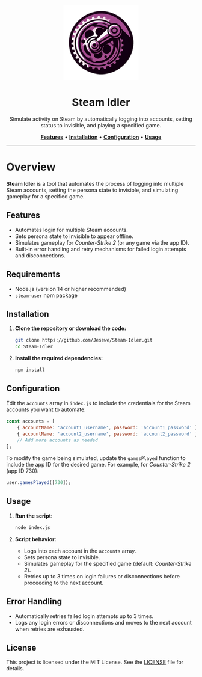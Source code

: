 <div align="center">
   <img src="src/img/icon.png" alt="Steam Idler" width="200" height="200">
   <h1>Steam Idler</h1>
   <p>Simulate activity on Steam by automatically logging into accounts, setting status to invisible, and playing a specified game.</p>
   <a href="#features"><strong>Features</strong></a> •
   <a href="#installation"><strong>Installation</strong></a> •
   <a href="#configuration"><strong>Configuration</strong></a> •
   <a href="#usage"><strong>Usage</strong></a>
</div>

---

# Overview
**Steam Idler** is a tool that automates the process of logging into multiple Steam accounts, setting the persona state to invisible, and simulating gameplay for a specified game.

## Features
- Automates login for multiple Steam accounts.
- Sets persona state to invisible to appear offline.
- Simulates gameplay for *Counter-Strike 2* (or any game via the app ID).
- Built-in error handling and retry mechanisms for failed login attempts and disconnections.

## Requirements
- Node.js (version 14 or higher recommended)
- `steam-user` npm package

## Installation
1. **Clone the repository or download the code:**
   ```bash
   git clone https://github.com/Jesewe/Steam-Idler.git
   cd Steam-Idler
   ```

2. **Install the required dependencies:**
   ```bash
   npm install
   ```

## Configuration
Edit the `accounts` array in `index.js` to include the credentials for the Steam accounts you want to automate:

```javascript
const accounts = [
    { accountName: 'account1_username', password: 'account1_password' },
    { accountName: 'account2_username', password: 'account2_password' },
    // Add more accounts as needed
];
```

To modify the game being simulated, update the `gamesPlayed` function to include the app ID for the desired game. For example, for *Counter-Strike 2* (app ID 730):

```javascript
user.gamesPlayed([730]);
```

## Usage
1. **Run the script:**
   ```bash
   node index.js
   ```

2. **Script behavior:**
   - Logs into each account in the `accounts` array.
   - Sets persona state to invisible.
   - Simulates gameplay for the specified game (default: *Counter-Strike 2*).
   - Retries up to 3 times on login failures or disconnections before proceeding to the next account.

## Error Handling
- Automatically retries failed login attempts up to 3 times.
- Logs any login errors or disconnections and moves to the next account when retries are exhausted.

## License
This project is licensed under the MIT License. See the [LICENSE](LICENSE) file for details.